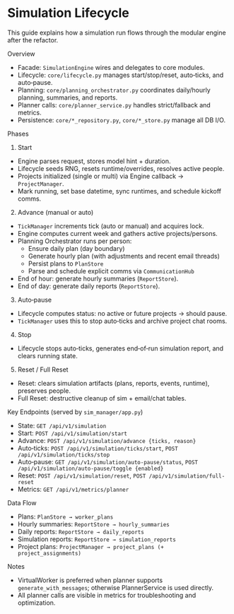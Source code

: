 # Simulation Lifecycle

This guide explains how a simulation run flows through the modular engine after the refactor.

Overview
- Facade: `SimulationEngine` wires and delegates to core modules.
- Lifecycle: `core/lifecycle.py` manages start/stop/reset, auto‑ticks, and auto‑pause.
- Planning: `core/planning_orchestrator.py` coordinates daily/hourly planning, summaries, and reports.
- Planner calls: `core/planner_service.py` handles strict/fallback and metrics.
- Persistence: `core/*_repository.py`, `core/*_store.py` manage all DB I/O.

Phases
1) Start
- Engine parses request, stores model hint + duration.
- Lifecycle seeds RNG, resets runtime/overrides, resolves active people.
- Projects initialized (single or multi) via Engine callback → `ProjectManager`.
- Mark running, set base datetime, sync runtimes, and schedule kickoff comms.

2) Advance (manual or auto)
- `TickManager` increments tick (auto or manual) and acquires lock.
- Engine computes current week and gathers active projects/persons.
- Planning Orchestrator runs per person:
  - Ensure daily plan (day boundary)
  - Generate hourly plan (with adjustments and recent email threads)
  - Persist plans to `PlanStore`
  - Parse and schedule explicit comms via `CommunicationHub`
- End of hour: generate hourly summaries (`ReportStore`).
- End of day: generate daily reports (`ReportStore`).

3) Auto‑pause
- Lifecycle computes status: no active or future projects → should pause.
- `TickManager` uses this to stop auto‑ticks and archive project chat rooms.

4) Stop
- Lifecycle stops auto‑ticks, generates end‑of‑run simulation report, and clears running state.

5) Reset / Full Reset
- Reset: clears simulation artifacts (plans, reports, events, runtime), preserves people.
- Full Reset: destructive cleanup of sim + email/chat tables.

Key Endpoints (served by `sim_manager/app.py`)
- State: `GET /api/v1/simulation`
- Start: `POST /api/v1/simulation/start`
- Advance: `POST /api/v1/simulation/advance {ticks, reason}`
- Auto‑ticks: `POST /api/v1/simulation/ticks/start`, `POST /api/v1/simulation/ticks/stop`
- Auto‑pause: `GET /api/v1/simulation/auto-pause/status`, `POST /api/v1/simulation/auto-pause/toggle {enabled}`
- Reset: `POST /api/v1/simulation/reset`, `POST /api/v1/simulation/full-reset`
- Metrics: `GET /api/v1/metrics/planner`

Data Flow
- Plans: `PlanStore → worker_plans`
- Hourly summaries: `ReportStore → hourly_summaries`
- Daily reports: `ReportStore → daily_reports`
- Simulation reports: `ReportStore → simulation_reports`
- Project plans: `ProjectManager → project_plans (+ project_assignments)`

Notes
- VirtualWorker is preferred when planner supports `generate_with_messages`; otherwise PlannerService is used directly.
- All planner calls are visible in metrics for troubleshooting and optimization.

